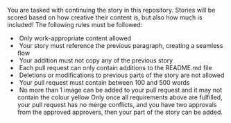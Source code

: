 You are tasked with continuing the story in this repository. Stories will be scored based on how creative their content is, but also how much is included! The following rules must be followed:
*  Only work-appropriate content allowed
*  Your story must reference the previous paragraph, creating a seamless flow
*  Your addition must not copy any of the previous story
*  Each pull request can only contain additions to the README.md file
*  Deletions or modifications to previous parts of the story are not allowed
*  Your pull request must contain between 100 and 500 words
*  No more than 1 image can be added to your pull request and it may not contain the colour yellow
Only once all requirements above are fulfilled, your pull request has no merge conflicts, and you have two approvals from the approved approvers, then your part of the story can be added.
